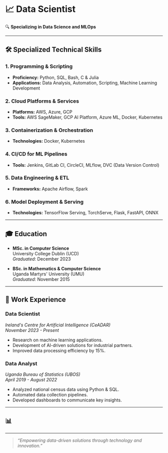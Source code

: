 # 📈 Data Scientist

🔍 **Specializing in Data Science and MLOps**

---

## 🛠️ Specialized Technical Skills 

### 1. Programming & Scripting 
- **Proficiency:** Python, SQL, Bash, C & Julia
- **Applications:** Data Analysis, Automation, Scripting, Machine Learning Development

### 2. Cloud Platforms & Services 
- **Platforms:** AWS, Azure, GCP 
- **Tools:** AWS SageMaker, GCP AI Platform, Azure ML, Docker, Kubernetes

### 3. Containerization & Orchestration
- **Technologies:** Docker, Kubernetes

### 4. CI/CD for ML Pipelines
- **Tools:** Jenkins, GitLab CI, CircleCI, MLflow, DVC (Data Version Control)

### 5. Data Engineering & ETL
- **Frameworks:** Apache Airflow, Spark

### 6. Model Deployment & Serving
- **Technologies:** TensorFlow Serving, TorchServe, Flask, FastAPI, ONNX

---

## 🎓 Education
- **MSc. in Computer Science**  
  University College Dublin (UCD)  
  *Graduated:* December 2023
  
- **BSc. in Mathematics & Computer Science**  
  Uganda Martyrs' University (UMU)  
  *Graduated:* November 2015

---

## 💼 Work Experience
### Data Scientist
*Ireland's Centre for Artificial Intelligence (CeADAR)*  
*November 2023 - Present*  
- Research on machine learning applications.
- Development of AI-driven solutions for industrial partners.
- Improved data processing efficiency by 15%.

### Data Analyst
*Uganda Bureau of Statistics (UBOS)*  
*April 2019 - August 2022*  
- Analyzed national census data using Python & SQL.
- Automated data collection pipelines.
- Developed dashboards to communicate key insights.

---

## 📊

---

> *“Empowering data-driven solutions through technology and innovation.”*
